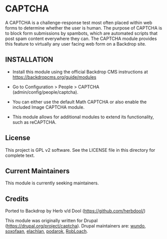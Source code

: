 CAPTCHA
========

A CAPTCHA is a challenge-response test most often placed within web forms to determine whether the user is human. The purpose of CAPTCHA is to block form submissions by spambots, which are automated scripts that post spam content everywhere they can. The CAPTCHA module provides this feature to virtually any user facing web form on a Backdrop site.

INSTALLATION
------------

- Install this module using the official Backdrop CMS instructions at
  https://backdropcms.org/guide/modules

- Go to Configuration > People > CAPTCHA
  (admin/config/people/captcha).
- You can either use the default Math CAPTCHA or also enable the included Image CAPTCHA module.
- This module allows for additional modules to extend its functionality, such as reCAPTCHA.

License
-------

This project is GPL v2 software. See the LICENSE file in this directory for
complete text.

Current Maintainers
-------------------

This module is currently seeking maintainers.

Credits
-------

Ported to Backdrop by Herb v/d Dool (https://github.com/herbdool/)

This module was originally written for Drupal (https://drupal.org/project/captcha). Drupal maintainers are: [wundo](https://www.drupal.org/u/wundo), [soxofaan](https://www.drupal.org/u/soxofaan), [elachlan](https://www.drupal.org/u/elechlan), [podarok](https://www.drupal.org/u/podarok), [RobLoach](https://www.drupal.org/u/robloach).
